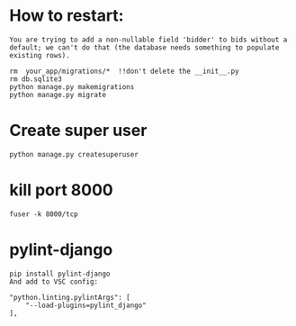 # How to restart:
    You are trying to add a non-nullable field 'bidder' to bids without a default; we can't do that (the database needs something to populate existing rows).

    rm  your_app/migrations/*  !!don't delete the __init__.py
    rm db.sqlite3
    python manage.py makemigrations
    python manage.py migrate

# Create super user
    python manage.py createsuperuser

# kill port 8000
    fuser -k 8000/tcp

# pylint-django
    pip install pylint-django
    And add to VSC config:

    "python.linting.pylintArgs": [
        "--load-plugins=pylint_django"
    ],
